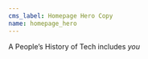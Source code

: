 ```yaml
---
cms_label: Homepage Hero Copy
name: homepage_hero
---
```

A People’s History of Tech includes <span class="text-fuchsia">*you*</span>
